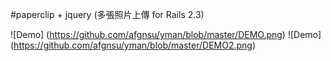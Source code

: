 #paperclip + jquery (多張照片上傳 for Rails 2.3)

![Demo] (https://github.com/afgnsu/yman/blob/master/DEMO.png)
![Demo] (https://github.com/afgnsu/yman/blob/master/DEMO2.png)
